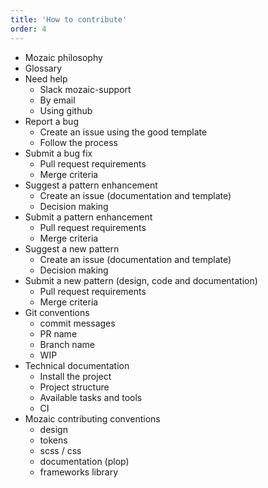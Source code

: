 ```yaml
---
title: 'How to contribute'
order: 4
---
```


* Mozaic philosophy
* Glossary
* Need help
    * Slack mozaic-support
    * By email
    * Using github
* Report a bug
    * Create an issue using the good template
    * Follow the process
* Submit a bug fix
    * Pull request requirements
    * Merge criteria
* Suggest a pattern enhancement
    * Create an issue (documentation and template)
    * Decision making
* Submit a pattern enhancement
    * Pull request requirements
    * Merge criteria
* Suggest a new pattern
    * Create an issue (documentation and template)
    * Decision making
* Submit a new pattern (design, code and documentation)
    * Pull request requirements
    * Merge criteria
* Git conventions
    * commit messages
    * PR name
    * Branch name
    * WIP
* Technical documentation
    * Install the project
    * Project structure
    * Available tasks and tools
    * CI
* Mozaic contributing conventions
    * design
    * tokens
    * scss / css
    * documentation (plop)
    * frameworks library